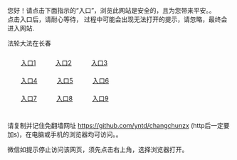 您好！请点击下面指示的“入口”，浏览此网站是安全的，且为您带来平安。。 <br/>
点击入口后，请耐心等待， 过程中可能会出现无法打开的提示，请忽略，最终会进入网站. </br>

法轮大法在长春<br/>
<div style="padding:10px"><a style="margin:20px" target="_blank" href="https://d25m4wue7iyfba.cloudfront.net/2Qpsp?zrgkan" id="ccLink1" rel="nofollow">入口1</a> <a target="_blank" style="margin:20px" href="https://dd65or6cnjgmc.cloudfront.net/2Qpsp?jcwfprlw" id="ccLink2" rel="nofollow">入口2</a> <a style="margin:20px" target="_blank" href="https://d35nsz9170xwe9.cloudfront.net/2Qpsp?aqvxq" id="ccLink3" rel="nofollow">入口3</a></div>

<div style="padding:10px" ><a style="margin:20px" target="_blank" href="https://d25m4wue7iyfba.cloudfront.net/2Qpsp?zrgkan" id="ccLink4" rel="nofollow">入口4</a> <a style="margin:20px" href="https://dd65or6cnjgmc.cloudfront.net/2Qpsp?jcwfprlw" target="_blank" id="ccLink5" rel="nofollow">入口5</a> <a style="margin:20px" href="https://d35nsz9170xwe9.cloudfront.net/2Qpsp?aqvxq" target="_blank" id="ccLink6" rel="nofollow">入口6</a></div>

<div style="padding:10px"><a style="margin:20px" target="_blank" href="https://d25m4wue7iyfba.cloudfront.net/2Qpsp?zrgkan" id="ccLink7" rel="nofollow">入口7</a> <a style="margin:20px" href="https://dd65or6cnjgmc.cloudfront.net/2Qpsp?jcwfprlw" target="_blank" id="ccLink8" rel="nofollow">入口8</a> <a style="margin:20px" target="_blank" href="https://d35nsz9170xwe9.cloudfront.net/2Qpsp?aqvxq" id="ccLink9" rel="nofollow">入口9</a></div>

<br/>



请复制并记住免翻墙网址 https://github.com/yntd/changchunzx (http后一定要加s)，在电脑或手机的浏览器均可访问。。<br/>

微信如提示停止访问该网页，须先点击右上角，选择浏览器打开。
